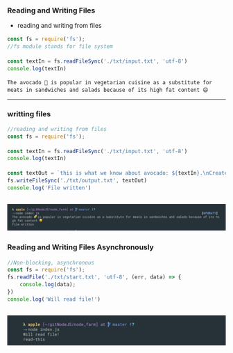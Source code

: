 ### Reading and Writing Files

- reading and writing from files


```js
const fs = require('fs');
//fs module stands for file system

const textIn = fs.readFileSync('./txt/input.txt', 'utf-8')
console.log(textIn)
```


`The avocado 🥑 is popular in vegetarian cuisine as a substitute for meats in sandwiches and salads because of its high fat content 😄`

---

### writting files

```js
//reading and writing from files
const fs = require('fs');

const textIn = fs.readFileSync('./txt/input.txt', 'utf-8')
console.log(textIn)

const textOut = `this is what we know about avocado: ${textIn}.\nCreate on ${Date.now()}`;
fs.writeFileSync('./txt/output.txt', textOut)
console.log('File written')
```

![](img/2019-09-24-12-30-13.png)
---



### Reading and Writing Files Asynchronously

```js
//Non-blocking, asynchronous
const fs = require('fs');
fs.readFile('./txt/start.txt', 'utf-8', (err, data) => {
    console.log(data);
})
console.log('Will read file!')
```

![](img/2019-09-29-21-18-05.png)
---






